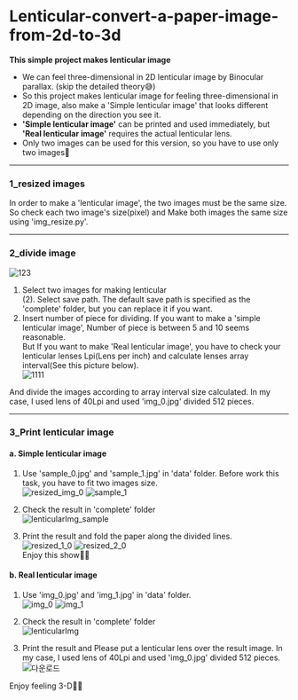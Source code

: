 # Lenticular-convert-a-paper-image-from-2d-to-3d
**This simple project makes lenticular image**  
- We can feel three-dimensional in 2D lenticular image by Binocular parallax. (skip the detailed theory😅)  
- So this project makes lenticular image for feeling three-dimensional in 2D image, also make a 'Simple lenticular image' that looks different depending on the direction you see it.
- **'Simple lenticular image'** can be printed and used immediately, but **'Real lenticular image'** requires the actual lenticular lens.
- Only two images can be used for this version, so you have to use only two images👀

---

### 1_resized images  

In order to make a 'lenticular image', the two images must be the same size.  
So check each two image's size(pixel) and Make both images the same size using 'img_resize.py'.

---

### 2_divide image  
![123](https://user-images.githubusercontent.com/120359150/209760591-a6efdcbc-6114-48c5-b334-0658f625c3d9.PNG)  
1. Select two images for making lenticular  
(2). Select save path. The default save path is specified as the 'complete' folder, but you can replace it if you want.  
3. Insert number of piece for dividing. If you want to make a 'simple lenticular image', Number of piece is between 5 and 10 seems reasonable.  
But If you want to make 'Real lenticular image', you have to check your lenticular lenses Lpi(Lens per inch) and calculate lenses array interval(See this picture  below).  
![1111](https://user-images.githubusercontent.com/120359150/209764567-84377226-acb4-41a8-8602-c0a2452f6218.jpg)  

And divide the images according to array interval size calculated. In my case, I used lens of 40Lpi and used 'img_0.jpg' divided 512 pieces.

---

### 3_Print lenticular image  
#### a. Simple lenticular image  
1) Use 'sample_0.jpg' and 'sample_1.jpg' in 'data' folder. Before work this task, you have to fit two images size.  
![resized_img_0](https://user-images.githubusercontent.com/120359150/209765313-541c5003-cc0b-4176-bc92-0cacbf798f85.png) ![sample_1](https://user-images.githubusercontent.com/120359150/209765320-e63af89e-0ebd-4195-8c9b-45102cbc0111.jpg)  
2) Check the result in 'complete' folder  
![lenticularImg_sample](https://user-images.githubusercontent.com/120359150/209764460-878743d3-4077-45c7-a651-42f31413b924.png)  

3) Print the result and fold the paper along the divided lines.  
![resized_1_0](https://user-images.githubusercontent.com/120359150/209764052-26ceb943-e675-4bb8-8ca1-de9fa1fb2b17.png) ![resized_2_0](https://user-images.githubusercontent.com/120359150/209764083-4a7519eb-a63b-4061-906e-81e5b4aca4f9.png)  
Enjoy this show🤣🤣  

#### b. Real lenticular image  
1) Use 'img_0.jpg' and 'img_1.jpg' in 'data' folder.  
![img_0](https://user-images.githubusercontent.com/120359150/209765572-1c5756e5-9821-4658-85ea-87946bb58a73.jpg) ![img_1](https://user-images.githubusercontent.com/120359150/209765576-71c5dd5c-6bb8-4870-82b1-aacbed4f6626.jpg)  

2) Check the result in 'complete' folder  
![lenticularImg](https://user-images.githubusercontent.com/120359150/209764868-26cc0d7c-e22f-4f97-a173-6836db6e1613.png)  

3) Print the result and Please put a lenticular lens over the result image. In my case, I used lens of 40Lpi and used 'img_0.jpg' divided 512 pieces.  
![다운로드](https://user-images.githubusercontent.com/120359150/209765820-2863a9f9-0d6c-445d-ad85-356f7cbf6fb9.jpg)  

Enjoy feeling 3-D👀👀
